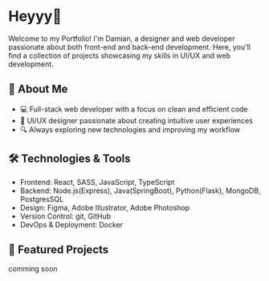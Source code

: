 # Heyyy👋

Welcome to my Portfolio! I'm Damian, a designer and web developer passionate about both front-end and back-end development. Here, you'll find a collection of projects showcasing my skills in UI/UX and web development.

## 🚀 About Me

- 💻 Full-stack web developer with a focus on clean and efficient code
- 🎨 UI/UX designer passionate about creating intuitive user experiences
- 🔍 Always exploring new technologies and improving my workflow

## 🛠️ Technologies & Tools
- Frontend: React, SASS, JavaScript, TypeScript
- Backend: Node.js(Express), Java(SpringBoot), Python(Flask), MongoDB, PostgresSQL
- Design: Figma, Adobe Illustrator, Adobe Photoshop
- Version Control: git, GitHub
- DevOps & Deployment: Docker

## 📂 Featured Projects
comming soon